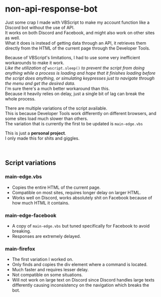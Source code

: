 # non-api-response-bot
Just some crap I made with VBScript to make my account function like a Discord bot without the use of API.\
It works on both Discord and Facebook, and might also work on other sites as well.\
What it does is instead of getting data through an API, it retrieves them directly from the HTML of the current page through the Developer Tools.

Because of VBScript's limitations, I had to use some very inefficient workarounds to make it work.\
*Like the utilization of* `wscript.sleep()` *to prevent the script from doing anything while a process is loading and hope that it finishes loading before the script does anything, or simulating keypresses just to navigate through the menu and get the desired data.*\
I'm sure there's a much better workaround than this.\
Because it heavily relies on delay, just a single bit of lag can break the whole process.

There are multiple variations of the script available.\
This is because Developer Tools work differently on different browsers, and some sites load much slower than others.\
The variation that is currently the first to be updated is `main-edge.vbs`

This is just a **personal project**.\
I only made this for shits and giggles.

&nbsp;

## Script variations
### main-edge.vbs
- Copies the entire HTML of the current page.
- Compatible on most sites, requires longer delay on larger HTML.
- Works well on Discord, works absolutely shit on Facebook because of how much HTML it contains.

### main-edge-facebook
- A copy of `main-edge.vbs` but tuned specifically for Facebook to avoid breaking.
- Responses are extremely delayed.

### main-firefox
- The first variation I worked on.
- Only finds and copies the div element where a command is located.
- Much faster and requires lesser delay.
- Not compatible on some situations.
- Will not work on large text on Discord since Discord handles large texts differently causing inconsistency on the navigation which breaks the bot.
